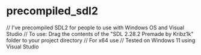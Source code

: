 # precompiled_sdl2

// I've precompiled SDL2 for people to use with Windows OS and Visual Studio
// To use: Drag the contents of the "SDL 2.28.2 Premade by Kribz1k" folder to your project directory
// For x64 use
// Tested on Windows 11 using Visual Studio
